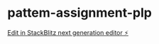 # pattem-assignment-plp

[Edit in StackBlitz next generation editor ⚡️](https://stackblitz.com/~/github.com/govindGit9040/pattem-assignment-plp)